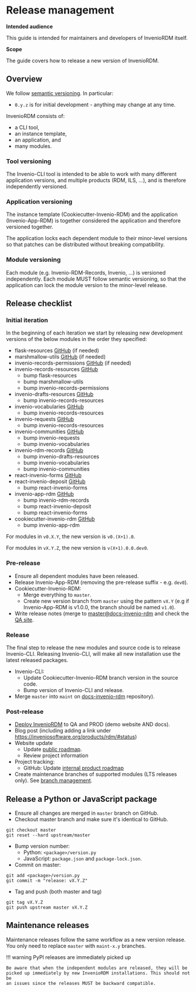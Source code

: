# Release management

**Intended audience**

This guide is intended for maintainers and developers of InvenioRDM itself.

**Scope**

The guide covers how to release a new version of InvenioRDM.

## Overview

We follow [semantic versioning](https://semver.org/). In particular:

- ``0.y.z`` is for initial development - anything may change at any time.

InvenioRDM consists of:

- a CLI tool,
- an instance template,
- an application, and
- many modules.

### Tool versioning

The Invenio-CLI tool is intended to be able to work with many different application versions, and multiple products (RDM, ILS, ...), and is therefore independently versioned.

### Application versioning

The instance template (Cookiecutter-Invenio-RDM) and the application (Invenio-App-RDM) is together considered the application and therefore versioned together.

The application locks each dependent module to their minor-level versions so that patches can be distributed without breaking compatibility.

### Module versioning

Each module (e.g. Invenio-RDM-Records, Invenio, ...) is versioned independently. Each module MUST follow semantic versioning, so that the application can lock the module version to the minor-level release.

## Release checklist

### Initial iteration

In the beginning of each iteration we start by releasing new development versions of the below modules in the order they specified:

- flask-resources [GitHub](https://github.com/inveniosoftware/flask-resources) (if needed)
- marshmallow-utils [GitHub](https://github.com/inveniosoftware/marshmallow-utils) (if needed)
- invenio-records-permissions [GitHub](https://github.com/inveniosoftware/invenio-records-permissions) (if needed)
- invenio-records-resources [GitHub](https://github.com/inveniosoftware/invenio-records-resources)
    - bump flask-resources
    - bump marshmallow-utils
    - bump invenio-records-permissions
- invenio-drafts-resources [GitHub](https://github.com/inveniosoftware/invenio-drafts-resources)
    - bump invenio-records-resources
- invenio-vocabularies [GitHub](https://github.com/inveniosoftware/invenio-vocabularies)
    - bump invenio-records-resources
- invenio-requests [GitHub](https://github.com/inveniosoftware/invenio-requests)
    - bump invenio-records-resources
- invenio-communities [GitHub](https://github.com/inveniosoftware/invenio-communities)
    - bump invenio-requests
    - bump invenio-vocabularies
- invenio-rdm-records [GitHub](https://github.com/inveniosoftware/invenio-rdm-records)
    - bump invenio-drafts-resources
    - bump invenio-vocabularies
    - bump invenio-communities
- react-invenio-forms [GitHub](https://github.com/inveniosoftware/react-invenio-forms)
- react-invenio-deposit [GitHub](https://github.com/inveniosoftware/react-invenio-deposit)
    - bump react-invenio-forms
- invenio-app-rdm [GitHub](https://github.com/inveniosoftware/invenio-app-rdm)
    - bump invenio-rdm-records
    - bump react-invenio-deposit
    - bump react-invenio-forms
- cookiecutter-invenio-rdm [GitHub](https://github.com/inveniosoftware/cookiecutter-invenio-rdm)
    - bump invenio-app-rdm

For modules in ``v0.X.Y``, the new version is ``v0.(X+1).0``.

For modules in ``vX.Y.Z``, the new version is ``v(X+1).0.0.dev0``.

### Pre-release

- Ensure all dependent modules have been released.
- Release Invenio-App-RDM (removing the pre-release suffix - e.g. ``dev0``).
- Cookiecutter-Invenio-RDM:
    - Merge everything to ``master``.
    - Create new version branch from ``master`` using the pattern ``vX.Y`` (e.g if Invenio-App-RDM is v1.0.0, the branch should be named ``v1.0``).
- Write release notes (merge to [master@docs-invenio-rdm](https://github.com/inveniosoftware/docs-invenio-rdm) and check the [QA site](https://inveniordm-qa.docs.cern.ch).

### Release

The final step to release the new modules and source code is to release Invenio-CLI. Releasing Invenio-CLI, will make all new installation use the latest released packages.

- Invenio-CLI:
    - Update Cookiecutter-Invenio-RDM branch version in the source code.
    - Bump version of Invenio-CLI and release.
- Merge ``master`` into ``maint`` on [docs-invenio-rdm](https://github.com/inveniosoftware/docs-invenio-rdm) repository).

### Post-release

- [Deploy InvenioRDM](demosite.md) to QA and PROD (demo website AND docs).
- Blog post (including adding a link under https://inveniosoftware.org/products/rdm/#status)
- Website update
    - Update [public roadmap](https://inveniosoftware.org/products/rdm/roadmap/).
    - Review project information
- Project tracking:
    - GitHub: Update [internal product roadmap](https://github.com/inveniosoftware/product-rdm/milestones?direction=asc&sort=due_date&state=open)
- Create maintenance branches of supported modules (LTS releases only). See
  [branch management](branch-management.md).

## Release a Python or JavaScript package

- Ensure all changes are merged in ``master`` branch on GitHub.
- Checkout master branch and make sure it's identical to GitHub.
```
git checkout master
git reset --hard upstream/master
```
- Bump version number:
    - Python: ``<package>/version.py``
    - JavaScript: ``package.json`` and ``package-lock.json``.
- Commit on master:
```
git add <package>/version.py
git commit -m "release: vX.Y.Z"
```
- Tag and push (both master and tag)
```
git tag vX.Y.Z
git push upstream master vX.Y.Z
```

## Maintenance releases

Maintenance releases follow the same workflow as a new version release. You
only need to replace ``master`` with ``maint-x.y`` branches.

!!! warning PyPI releases are immediately picked up

    Be aware that when the independent modules are released, they will be
    picked up immediately by new InvenioRDM installations. This should not be
    an issues since the releases MUST be backward compatible.
